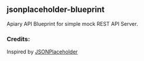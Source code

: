 ## jsonplaceholder-blueprint

Apiary API Blueprint for simple mock REST API Server. 

### Credits:
Inspired by [JSONPlaceholder](https://github.com/typicode/jsonplaceholder)
